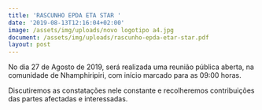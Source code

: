 ```yaml
---
title: 'RASCUNHO EPDA ETA STAR '
date: '2019-08-13T12:16:04+02:00'
image: /assets/img/uploads/novo logotipo a4.jpg
document: /assets/img/uploads/rascunho-epda-etar-star.pdf
layout: post
---
```

No dia 27 de Agosto de 2019, será realizada uma reunião  pública aberta, na comunidade de Nhamphiripiri, com início  marcado para as 09:00 horas.

Discutiremos as constatações nele constante e recolheremos contribuições das partes afectadas e interessadas.
